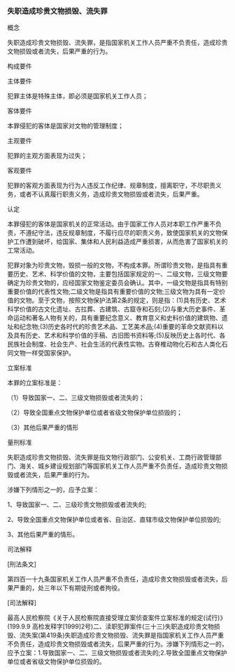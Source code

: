 ### 失职造成珍贵文物损毁、流失罪
 概念 

失职造成珍贵文物损毁、流失罪，是指国家机关工作人员严重不负责任，造成珍贵文物损毁或者流失，后果严重的行为。

 构成要件 

主体要件

犯罪主体是特殊主体，即必须是国家机关工作人员；

客体要件

本罪侵犯的客体是国家对文物的管理制度；

主观要件

犯罪的主观方面表现为过失；

客观要件

犯罪的客观方面表现为行为人违反工作纪律、规章制度，擅离职守，不尽职责义务，或者不认真履行职责义务，造成珍贵文物损毁或者流失，后果严重。

 认定 

本罪侵犯的客体是国家机关的正常活动。由于国家工作人员对本职工作严重不负责，不遵纪守法，违反规章制度，不履行应尽的职责义务，致使国家机关的文物保护工作遭到破坏，给国家、集体和人民利益造成严重损害，从而危害了国家机关的工常活动。

犯罪对象为珍贵文物，毁损一般的文物，不构成本罪。所谓珍贵文物，是指具有重要历史、艺术、科学价值的文物，主要包括国家规定的一、二级文物，三级文物要确定为珍贵文物的，应经国家文物鉴定委员会确认。其中，一级文物是指具有特别重要价值的代表性文物;二级文物是指具有重要价值的文物;三级文物为具有一定价值的文物。至于文物，按照文物保护法第2条的规定，则是指：(1)具有历史、艺术科学价值的古文化遗址、古拉葬、古建筑、古窟寺和石刻;(2)与重大历史事件、革命运动和著名人物有关的，具有重要纪念意义、教育意义和史料价值的建筑物、遗址和纪念物;(3)历史各时代的珍贵艺术品、工艺美术品;(4)重要的革命文献资料以及具有历史、艺术和科学价值的手稿、古旧图书资料等;(5)反映历史上各时代、各民族社会制度、社会生产、社会生活的代表性实物。古脊椎动物化石和古人类化石同文物一样受国家保护。

 立案标准 

本罪的立案标准是：

（1）导致国家一、二、三级文物损毁或者流失的；

（2）导致全国重点文物保护单位或者省级文物保护单位损毁的；

（3）其他后果严重的情形

 量刑标准 

失职造成珍贵文物损毁、流失罪是指文物行政部门、公安机关、工商行政管理部门、海关、城乡建设规划部门等国家机关工作人员严重不负责任，造成珍贵文物损毁或者流失，后果严重的行为。

涉嫌下列情形之一的，应予立案：

1、导致国家一、二、三级珍贵文物损毁或者流失的;

2、导致全国重点文物保护单位或者省、自治区、直辖市级文物保护单位损毁的;

3、其他后果严重的情形。

 司法解释 

[刑法条文]

第四百一十九条国家机关工作人员严重不负责任，造成珍贵文物损毁或者流失，后果严重的，处三年以下有期徒刑或者拘役。

[司法解释]

最高人民检察院《关于人民检察院直接受理立案侦查案件立案标准的规定(试行)》(199.9.9 高检发释字[1999]2号)二、渎职犯罪案件(三十三)失职造成珍贵文物损毁、流失案(第419条)失职造成珍贵文物损毁、流失罪是指国家机关工作人员严重不负责任，造成珍贵文物损毁或者流失，后果严重的行为。涉嫌下列情形之一的，应予立案：1.导致国家一、二、三级文物损毁或者流失的;2.导致全国重点文物保护单位或者省级文物保护单位损毁的。